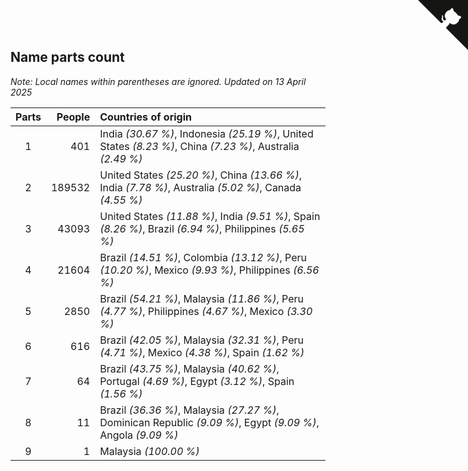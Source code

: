 ## Name parts count

*Note: Local names within parentheses are ignored.*
*Updated on 13 April 2025*

| Parts | People | Countries of origin |
| :--: | ---: | :--- |
| 1 | 401 | India *(30.67 %)*, Indonesia *(25.19 %)*, United States *(8.23 %)*, China *(7.23 %)*, Australia *(2.49 %)* |
| 2 | 189532 | United States *(25.20 %)*, China *(13.66 %)*, India *(7.78 %)*, Australia *(5.02 %)*, Canada *(4.55 %)* |
| 3 | 43093 | United States *(11.88 %)*, India *(9.51 %)*, Spain *(8.26 %)*, Brazil *(6.94 %)*, Philippines *(5.65 %)* |
| 4 | 21604 | Brazil *(14.51 %)*, Colombia *(13.12 %)*, Peru *(10.20 %)*, Mexico *(9.93 %)*, Philippines *(6.56 %)* |
| 5 | 2850 | Brazil *(54.21 %)*, Malaysia *(11.86 %)*, Peru *(4.77 %)*, Philippines *(4.67 %)*, Mexico *(3.30 %)* |
| 6 | 616 | Brazil *(42.05 %)*, Malaysia *(32.31 %)*, Peru *(4.71 %)*, Mexico *(4.38 %)*, Spain *(1.62 %)* |
| 7 | 64 | Brazil *(43.75 %)*, Malaysia *(40.62 %)*, Portugal *(4.69 %)*, Egypt *(3.12 %)*, Spain *(1.56 %)* |
| 8 | 11 | Brazil *(36.36 %)*, Malaysia *(27.27 %)*, Dominican Republic *(9.09 %)*, Egypt *(9.09 %)*, Angola *(9.09 %)* |
| 9 | 1 | Malaysia *(100.00 %)* |


<a href="https://github.com/JustinTimeCuber/wca_statistics" class="github-corner" aria-label="View source on Github"><svg width="80" height="80" viewBox="0 0 250 250" style="fill:#151513; color:#fff; position: absolute; top: 0; border: 0; right: 0;" aria-hidden="true"><path d="M0,0 L115,115 L130,115 L142,142 L250,250 L250,0 Z"></path><path d="M128.3,109.0 C113.8,99.7 119.0,89.6 119.0,89.6 C122.0,82.7 120.5,78.6 120.5,78.6 C119.2,72.0 123.4,76.3 123.4,76.3 C127.3,80.9 125.5,87.3 125.5,87.3 C122.9,97.6 130.6,101.9 134.4,103.2" fill="currentColor" style="transform-origin: 130px 106px;" class="octo-arm"></path><path d="M115.0,115.0 C114.9,115.1 118.7,116.5 119.8,115.4 L133.7,101.6 C136.9,99.2 139.9,98.4 142.2,98.6 C133.8,88.0 127.5,74.4 143.8,58.0 C148.5,53.4 154.0,51.2 159.7,51.0 C160.3,49.4 163.2,43.6 171.4,40.1 C171.4,40.1 176.1,42.5 178.8,56.2 C183.1,58.6 187.2,61.8 190.9,65.4 C194.5,69.0 197.7,73.2 200.1,77.6 C213.8,80.2 216.3,84.9 216.3,84.9 C212.7,93.1 206.9,96.0 205.4,96.6 C205.1,102.4 203.0,107.8 198.3,112.5 C181.9,128.9 168.3,122.5 157.7,114.1 C157.9,116.9 156.7,120.9 152.7,124.9 L141.0,136.5 C139.8,137.7 141.6,141.9 141.8,141.8 Z" fill="currentColor" class="octo-body"></path></svg></a><style>.github-corner:hover .octo-arm{animation:octocat-wave 560ms ease-in-out}@keyframes octocat-wave{0%,100%{transform:rotate(0)}20%,60%{transform:rotate(-25deg)}40%,80%{transform:rotate(10deg)}}@media (max-width:500px){.github-corner:hover .octo-arm{animation:none}.github-corner .octo-arm{animation:octocat-wave 560ms ease-in-out}}</style>
